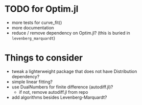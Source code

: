 # TODO for Optim.jl
* more tests for curve_fit()
* more documentation
* reduce / remove dependency on Optim.jl?  (this is buried in `levenberg_marquardt`)

# Things to consider
* tweak a lighterweight package that does not have Distribution dependency?
* simple linear fitting?
* use DualNumbers for finite difference (autodiff.jl)? 
    * if not, remove autodiff.jl from repo
* add algorithms besides Levenberg-Marquardt? 

